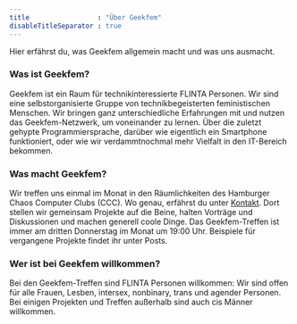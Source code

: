 ```yaml
---
title                 : "Über Geekfem"
disableTitleSeparator : true
---
```

Hier erfährst du, was Geekfem allgemein macht und was uns ausmacht. 

### Was ist Geekfem?

Geekfem ist ein Raum für technikinteressierte FLINTA Personen. Wir sind eine selbstorganisierte Gruppe von technikbegeisterten feministischen Menschen. Wir bringen ganz unterschiedliche Erfahrungen mit und nutzen das Geekfem-Netzwerk, um voneinander zu lernen. Über die zuletzt gehypte Programmiersprache, darüber wie eigentlich ein Smartphone funktioniert, oder wie wir verdammtnochmal mehr Vielfalt in den IT-Bereich bekommen. 


### Was macht Geekfem?

Wir treffen uns einmal im Monat in den Räumlichkeiten des Hamburger Chaos Computer Clubs (CCC). Wo genau, erfährst du unter [Kontakt](/). Dort stellen wir gemeinsam Projekte auf die Beine, halten Vorträge und Diskussionen und machen generell coole Dinge. Das Geekfem-Treffen ist immer am dritten Donnerstag im Monat um 19:00 Uhr. Beispiele für vergangene Projekte findet ihr unter Posts.  


### Wer ist bei Geekfem willkommen? 

Bei den Geekfem-Treffen sind FLINTA Personen willkommen: Wir sind offen für alle Frauen, Lesben, intersex, nonbinary, trans und agender Personen. Bei einigen Projekten und Treffen außerhalb sind auch cis Männer willkommen.
